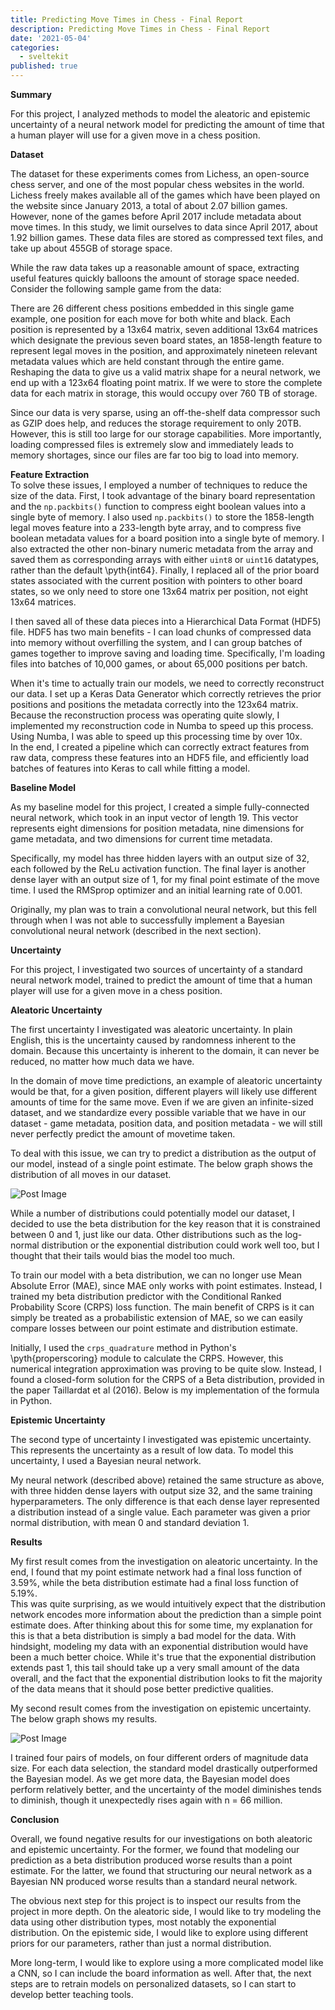```yaml
---
title: Predicting Move Times in Chess - Final Report
description: Predicting Move Times in Chess - Final Report
date: '2021-05-04'
categories:
  - sveltekit
published: true
---
```


**Summary**

For this project, I analyzed methods to model the aleatoric and epistemic uncertainty of a neural network model for predicting the amount of time that a human player will use for a given move in a chess position.

**Dataset**

The dataset for these experiments comes from Lichess, an open-source chess server, and one of the most popular chess websites in the world. Lichess freely makes available all of the games which have been played on the website since January 2013, a total of about 2.07 billion games. However, none of the games before April 2017 include metadata about move times. In this study, we limit ourselves to data since April 2017, about 1.92 billion games. These data files are stored as compressed text files, and take up about 455GB of storage space.

While the raw data takes up a reasonable amount of space, extracting useful features quickly balloons the amount of storage space needed. Consider the following sample game from the data:

There are 26 different chess positions embedded in this single game example, one position for each move for both white and black. Each position is represented by a 13x64 matrix, seven additional 13x64 matrices which designate the previous seven board states, an 1858-length feature to represent legal moves in the position, and approximately nineteen relevant metadata values which are held constant through the entire game. Reshaping the data to give us a valid matrix shape for a neural network, we end up with a 123x64 floating point matrix. If we were to store the complete data for each matrix in storage, this would occupy over 760 TB of storage.

Since our data is very sparse, using an off-the-shelf data compressor such as GZIP does help, and reduces the storage requirement to only 20TB. However, this is still too large for our storage capabilities. More importantly, loading compressed files is extremely slow and immediately leads to memory shortages, since our files are far too big to load into memory.

**Feature Extraction**<br/>To solve these issues, I employed a number of techniques to reduce the size of the data. First, I took advantage of the binary board representation and the `np.packbits()` function to compress eight boolean values into a single byte of memory. I also used `np.packbits()` to store the 1858-length legal moves feature into a 233-length byte array, and to compress five boolean metadata values for a board position into a single byte of memory. I also extracted the other non-binary numeric metadata from the array and saved them as corresponding arrays with either `uint8` or `uint16` datatypes, rather than the default \pyth{int64}. Finally, I replaced all of the prior board states associated with the current position with pointers to other board states, so we only need to store one 13x64 matrix per position, not eight 13x64 matrices.

I then saved all of these data pieces into a Hierarchical Data Format (HDF5) file. HDF5 has two main benefits - I can load chunks of compressed data into memory without overfilling the system, and I can group batches of games together to improve saving and loading time. Specifically, I'm loading files into batches of 10,000 games, or about 65,000 positions per batch.

When it's time to actually train our models, we need to correctly reconstruct our data. I set up a Keras Data Generator which correctly retrieves the prior positions and positions the metadata correctly into the 123x64 matrix.<br/>Because the reconstruction process was operating quite slowly, I implemented my reconstruction code in Numba to speed up this process. Using Numba, I was able to speed up this processing time by over 10x.<br/>In the end, I created a pipeline which can correctly extract features from raw data, compress these features into an HDF5 file, and efficiently load batches of features into Keras to call while fitting a model.

**Baseline Model**

As my baseline model for this project, I created a simple fully-connected neural network, which took in an input vector of length 19. This vector represents eight dimensions for position metadata, nine dimensions for game metadata, and two dimensions for current time metadata.

Specifically, my model has three hidden layers with an output size of 32, each followed by the ReLu activation function. The final layer is another dense layer with an output size of 1, for my final point estimate of the move time. I used the RMSprop optimizer and an initial learning rate of 0.001.

Originally, my plan was to train a convolutional neural network, but this fell through when I was not able to successfully implement a Bayesian convolutional neural network (described in the next section).

**Uncertainty**

For this project, I investigated two sources of uncertainty of a standard neural network model, trained to predict the amount of time that a human player will use for a given move in a chess position.

**Aleatoric Uncertainty**

The first uncertainty I investigated was aleatoric uncertainty. In plain English, this is the uncertainty caused by randomness inherent to the domain. Because this uncertainty is inherent to the domain, it can never be reduced, no matter how much data we have.

In the domain of move time predictions, an example of aleatoric uncertainty would be that, for a given position, different players will likely use different amounts of time for the same move. Even if we are given an infinite-sized dataset, and we standardize every possible variable that we have in our dataset - game metadata, position data, and position metadata - we will still never perfectly predict the amount of movetime taken.

To deal with this issue, we can try to predict a distribution as the output of our model, instead of a single point estimate. The below graph shows the distribution of all moves in our dataset.

![Post Image](https://saumikn.com/wp-content/uploads/2021/05/movedist-1024x658.png)

While a number of distributions could potentially model our dataset, I decided to use the beta distribution for the key reason that it is constrained between 0 and 1, just like our data. Other distributions such as the log-normal distribution or the exponential distribution could work well too, but I thought that their tails would bias the model too much.

To train our model with a beta distribution, we can no longer use Mean Absolute Error (MAE), since MAE only works with point estimates. Instead, I trained my beta distribution predictor with the Conditional Ranked Probability Score (CRPS) loss function. The main benefit of CRPS is it can simply be treated as a probabilistic extension of MAE, so we can easily compare losses between our point estimate and distribution estimate.

Initially, I used the `crps_quadrature` method in Python's \pyth{properscoring} module to calculate the CRPS. However, this numerical integration approximation was proving to be quite slow. Instead, I found a closed-form solution for the CRPS of a Beta distribution, provided in the paper Taillardat et al (2016). Below is my implementation of the formula in Python.

**Epistemic Uncertainty**

The second type of uncertainty I investigated was epistemic uncertainty. This represents the uncertainty as a result of low data. To model this uncertainty, I used a Bayesian neural network.

My neural network (described above) retained the same structure as above, with three hidden dense layers with output size 32, and the same training hyperparameters. The only difference is that each dense layer represented a distribution instead of a single value. Each parameter was given a prior normal distribution, with mean 0 and standard deviation 1.

**Results**

My first result comes from the investigation on aleatoric uncertainty. In the end, I found that my point estimate network had a final loss function of 3.59%, while the beta distribution estimate had a final loss function of 5.19%.<br/>This was quite surprising, as we would intuitively expect that the distribution network encodes more information about the prediction than a simple point estimate does. After thinking about this for some time, my explanation for this is that a beta distribution is simply a bad model for the data. With hindsight, modeling my data with an exponential distribution would have been a much better choice. While it's true that the exponential distribution extends past 1, this tail should take up a very small amount of the data overall, and the fact that the exponential distribution looks to fit the majority of the data means that it should pose better predictive qualities.

My second result comes from the investigation on epistemic uncertainty. The below graph shows my results.

![Post Image](https://saumikn.com/wp-content/uploads/2021/05/epistemic-1024x425.png)

I trained four pairs of models, on four different orders of magnitude data size. For each data selection, the standard model drastically outperformed the Bayesian model. As we get more data, the Bayesian model does perform relatively better, and the uncertainty of the model diminishes tends to diminish, though it unexpectedly rises again with n = 66 million.

**Conclusion**

Overall, we found negative results for our investigations on both aleatoric and epistemic uncertainty. For the former, we found that modeling our prediction as a beta distribution produced worse results than a point estimate. For the latter, we found that structuring our neural network as a Bayesian NN produced worse results than a standard neural network.

The obvious next step for this project is to inspect our results from the project in more depth. On the aleatoric side, I would like to try modeling the data using other distribution types, most notably the exponential distribution. On the epistemic side, I would like to explore using different priors for our parameters, rather than just a normal distribution.

More long-term, I would like to explore using a more complicated model like a CNN, so I can include the board information as well. After that, the next steps are to retrain models on personalized datasets, so I can start to develop better teaching tools.

